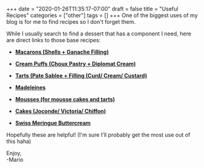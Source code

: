 +++
date = "2020-01-26T11:35:17-07:00"
draft = false
title = "Useful Recipes"
categories = ["other"]
tags = []
+++
One of the biggest uses of my blog is for me to find recipes so I don't forget them.

While I usually search to find a dessert that has a component I need, here are direct links to those base recipes:

- **[Macarons (Shells + Ganache Filling)](https://www.mariozeats.com/post/macarons)**

- **[Cream Puffs (Choux Pastry + Diplomat Cream)](https://www.mariozeats.com/post/creampuffs)**

- **[Tarts (Pate Sablee + Filling (Curd/ Cream/ Custard)](https://www.mariozeats.com/post/tarts)**

- **[Madeleines](https://www.mariozeats.com/post/madeleines)**

- **[Mousses (for mousse cakes and tarts)](https://www.mariozeats.com/post/mousse)**

- **[Cakes (Joconde/ Victoria/ Chiffon)](https://www.mariozeats.com/post/cakes)**

- **[Swiss Meringue Buttercream](https://www.mariozeats.com/post/smbc)**

Hopefully these are helpful! (I'm sure I'll probably get the most use out of this haha)  

Enjoy,   
-Mario
